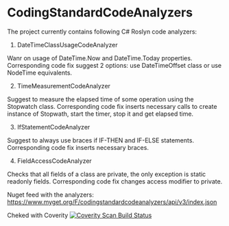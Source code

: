 # CodingStandardCodeAnalyzers

The project currently contains following C# Roslyn code analyzers:

1) DateTimeClassUsageCodeAnalyzer

  Wanr on usage of DateTime.Now and DateTime.Today properties. Corresponding code fix suggest 2 options: use DateTimeOffset class or use NodeTime equivalents.

2) TimeMeasurementCodeAnalyzer

  Suggest to measure the elapsed time of some operation using the Stopwatch class. Corresponding code fix inserts necessary calls to create instance of Stopwath, start the timer, stop it and get elapsed time.
  
3) IfStatementCodeAnalyzer

  Suggest to always use braces if IF-THEN and IF-ELSE statements. Corresponding code fix inserts necessary braces.
  
4) FieldAccessCodeAnalyzer

  Checks that all fields of a class are private, the only exception is static readonly fields. Corresponding code fix changes access modifier to private.

Nuget feed with the analyzers: https://www.myget.org/F/codingstandardcodeanalyzers/api/v3/index.json

Cheked with Coverity
<a href="https://scan.coverity.com/projects/vuder-codingstandardcodeanalyzers">
  <img alt="Coverity Scan Build Status"
       src="https://scan.coverity.com/projects/7711/badge.svg"/>
</a>
